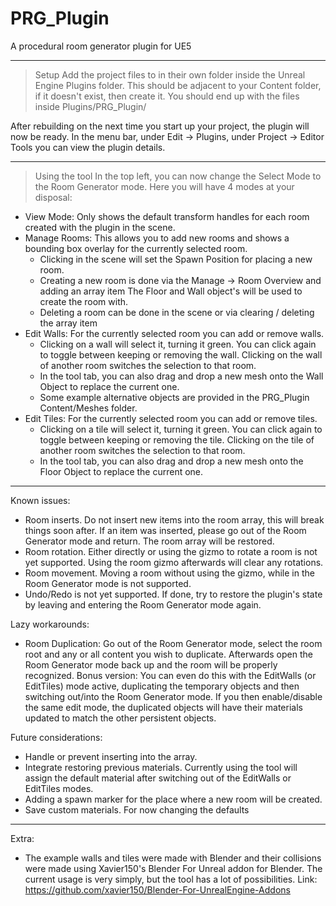 # PRG_Plugin
A procedural room generator plugin for UE5

----------------------------------------------------------------------------------------------------------------------

> Setup
Add the project files to in their own folder inside the Unreal Engine Plugins folder.
This should be adjacent to your Content folder, if it doesn't exist, then create it.
You should end up with the files inside Plugins/PRG_Plugin/

After rebuilding on the next time you start up your project, the plugin will now be ready.
In the menu bar, under Edit -> Plugins, under Project -> Editor Tools you can view the plugin details.

----------------------------------------------------------------------------------------------------------------------

> Using the tool
In the top left, you can now change the Select Mode to the Room Generator mode.
Here you will have 4 modes at your disposal:
  - View Mode:
  Only shows the default transform handles for each room created with the plugin in the scene.
  - Manage Rooms:
  This allows you to add new rooms and shows a bounding box overlay for the currently selected room.
    * Clicking in the scene will set the Spawn Position for placing a new room.
    * Creating a new room is done via the Manage -> Room Overview and adding an array item
      The Floor and Wall object's will be used to create the room with.
    * Deleting a room can be done in the scene or via clearing / deleting the array item
  - Edit Walls:
  For the currently selected room you can add or remove walls.
    * Clicking on a wall will select it, turning it green. You can click again to toggle between keeping or removing the wall.
      Clicking on the wall of another room switches the selection to that room.
    * In the tool tab, you can also drag and drop a new mesh onto the Wall Object to replace the current one.
    * Some example alternative objects are provided in the PRG_Plugin Content/Meshes folder.
  - Edit Tiles:
  For the currently selected room you can add or remove tiles.
    * Clicking on a tile will select it, turning it green. You can click again to toggle between keeping or removing the tile.
      Clicking on the tile of another room switches the selection to that room.
    * In the tool tab, you can also drag and drop a new mesh onto the Floor Object to replace the current one.


----------------------------------------------------------------------------------------------------------------------

Known issues:
- Room inserts. Do not insert new items into the room array, this will break things soon after.
If an item was inserted, please go out of the Room Generator mode and return. The room array will be restored.
- Room rotation. Either directly or using the gizmo to rotate a room is not yet supported. Using the room gizmo afterwards will clear any rotations.
- Room movement. Moving a room without using the gizmo, while in the Room Generator mode is not supported.
- Undo/Redo is not yet supported. If done, try to restore the plugin's state by leaving and entering the Room Generator mode again.

Lazy workarounds:
- Room Duplication: Go out of the Room Generator mode, select the room root and any or all content you wish to duplicate.
Afterwards open the Room Generator mode back up and the room will be properly recognized.
Bonus version: You can even do this with the EditWalls (or EditTiles) mode active, duplicating the temporary objects and then switching out/into the Room Generator mode. If you then enable/disable the same edit mode, the duplicated objects will have their materials updated to match the other persistent objects.

Future considerations:
- Handle or prevent inserting into the array.
- Integrate restoring previous materials. Currently using the tool will assign the default material after switching out of the EditWalls or EditTiles modes.
- Adding a spawn marker for the place where a new room will be created.
- Save custom materials. For now changing the defaults 

----------------------------------------------------------------------------------------------------------------------

Extra:
- The example walls and tiles were made with Blender and their collisions were made using Xavier150's Blender For Unreal addon for Blender.
The current usage is very simply, but the tool has a lot of possibilities. Link: https://github.com/xavier150/Blender-For-UnrealEngine-Addons
